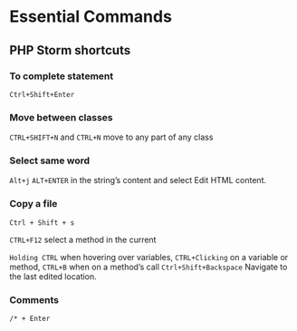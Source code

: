 # Essential Commands

## PHP Storm shortcuts

### To complete statement
`Ctrl+Shift+Enter`
### Move between classes
`CTRL+SHIFT+N` and `CTRL+N` move to any part of any class
### Select same word
`Alt+j`
`ALT+ENTER` in the string’s content and select Edit HTML content.
### Copy a file
`Ctrl + Shift + s`

`CTRL+F12` select a method in the current

`Holding CTRL` when hovering over variables, `CTRL+Clicking` on a variable or method, `CTRL+B` when on a method’s call
`Ctrl+Shift+Backspace` Navigate to the last edited location. 

### Comments
`/* + Enter`